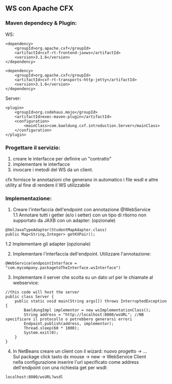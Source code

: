 ## WS con Apache CFX

### Maven dependecy & Plugin: 
WS:  
```
<dependency>  
    <groupId>org.apache.cxf</groupId>  
    <artifactId>cxf-rt-frontend-jaxws</artifactId>  
    <version>3.1.6</version>  
</dependency>  
```

```
<dependency>
    <groupId>org.apache.cxf</groupId>
    <artifactId>cxf-rt-transports-http-jetty</artifactId>
    <version>3.1.6</version>
</dependency>
```
Server:  
```
<plugin>
    <groupId>org.codehaus.mojo</groupId>
    <artifactId>exec-maven-plugin</artifactId>
    <configuration>
        <mainClass>com.baeldung.cxf.introduction.Server</mainClass>
    </configuration>
</plugin>
```

### Progettare il servizio:
1) creare le interfacce per definire un "contratto"  
2) implementare le interfacce  
3) invocare i metodi del WS da un client.  

cfx fornisce le annotazioni che generano in automatico i file wsdl e altre utility al fine di rendere il WS utilizzabile  

### Implementazione:
1. Creare l'interfaccia dell'endpoint con annotazione @WebService  
1.1 Annotare tutti i getter (e/o i setter) con un tipo di ritorno non supportato da JAXB con un adapter: (opzionale)  
```
@XmlJavaTypeAdapter(StudentMapAdapter.class)
public Map<String,Integer> getKVPair();
```
1.2 Implementare gli adapter (opzionale)

2. Implementare l'interfaccia dell'endpoint. Utilizzare l'annotazione: 
```
@WebService(endpointInterface = "com.mycompany.packagetoTheInterface.wsInterface")
```

3. Implementare il server che scolta su un dato url per le chiamate al webservice:
```
//this code will host the server
public class Server {
    public static void main(String args[]) throws InterruptedException {
        BaeldungImpl implementor = new wsImplementationClass();
        String address = "http://localhost:8080/wsURL"; //NB specificare il protocollo o potrebbero generarsi errori
        Endpoint.publish(address, implementor);
        Thread.sleep(60 * 1000);        
        System.exit(0);
    }
}
```  
4. In NetBeans creare un client con il wizard: nuovo progetto -> ...  
Sul package click tasto dx mouse -> new -> WebService Client  
nella configurazione inserire l'url specificato come address dell'endpoint con una richiesta get per wsdl:  
```
localhost:8080/wsURL?wsdl
```
